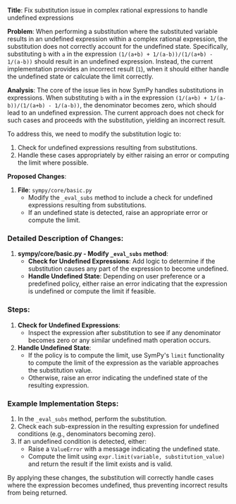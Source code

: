 **Title**: Fix substitution issue in complex rational expressions to handle undefined expressions

**Problem**:
When performing a substitution where the substituted variable results in an undefined expression within a complex rational expression, the substitution does not correctly account for the undefined state. Specifically, substituting `b` with `a` in the expression `(1/(a+b) + 1/(a-b))/(1/(a+b) - 1/(a-b))` should result in an undefined expression. Instead, the current implementation provides an incorrect result (`1`), when it should either handle the undefined state or calculate the limit correctly.

**Analysis**:
The core of the issue lies in how SymPy handles substitutions in expressions. When substituting `b` with `a` in the expression `(1/(a+b) + 1/(a-b))/(1/(a+b) - 1/(a-b))`, the denominator becomes zero, which should lead to an undefined expression. The current approach does not check for such cases and proceeds with the substitution, yielding an incorrect result.

To address this, we need to modify the substitution logic to:
1. Check for undefined expressions resulting from substitutions.
2. Handle these cases appropriately by either raising an error or computing the limit where possible.

**Proposed Changes**:
1. **File**: `sympy/core/basic.py`
   - Modify the `_eval_subs` method to include a check for undefined expressions resulting from substitutions.
   - If an undefined state is detected, raise an appropriate error or compute the limit.

### Detailed Description of Changes:

1. **sympy/core/basic.py - Modify `_eval_subs` method**:
   - **Check for Undefined Expressions**: Add logic to determine if the substitution causes any part of the expression to become undefined.
   - **Handle Undefined State**: Depending on user preference or a predefined policy, either raise an error indicating that the expression is undefined or compute the limit if feasible.

### Steps:
1. **Check for Undefined Expressions**:
   - Inspect the expression after substitution to see if any denominator becomes zero or any similar undefined math operation occurs.
2. **Handle Undefined State**:
   - If the policy is to compute the limit, use SymPy's `limit` functionality to compute the limit of the expression as the variable approaches the substitution value.
   - Otherwise, raise an error indicating the undefined state of the resulting expression.

### Example Implementation Steps:
1. In the `_eval_subs` method, perform the substitution.
2. Check each sub-expression in the resulting expression for undefined conditions (e.g., denominators becoming zero).
3. If an undefined condition is detected, either:
   - Raise a `ValueError` with a message indicating the undefined state.
   - Compute the limit using `expr.limit(variable, substitution_value)` and return the result if the limit exists and is valid.

By applying these changes, the substitution will correctly handle cases where the expression becomes undefined, thus preventing incorrect results from being returned.